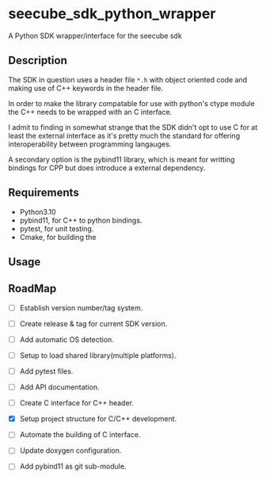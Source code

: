 # seecube_sdk_python_wrapper
A Python SDK wrapper/interface for the seecube sdk

## Description

The SDK in question uses a header file `*.h` with object oriented code and
making use of C++ keywords in the header file.

In order to make the library compatable for use with python's ctype module the
C++ needs to be wrapped with an C interface.

I admit to finding in somewhat strange that the SDK didn't opt to use C for at
least the external interface as it's pretty much the standard for offering 
interoperability between programming langauges.

A secondary option is the pybind11 library, which is meant for writting 
bindings for CPP but does introduce a external dependency.

## Requirements

- Python3.10
- pybind11, for C++ to python bindings.
- pytest, for unit testing.
- Cmake, for building the 


## Usage



## RoadMap

- [ ] Establish version number/tag system.
- [ ] Create release & tag for current SDK version.
- [ ] Add automatic OS detection.
- [ ] Setup to load shared library(multiple platforms).
- [ ] Add pytest files.
- [ ] Add API documentation.
- [ ] Create C interface for C++ header.
- [X] Setup project structure for C/C++ development.
- [ ] Automate the building of C interface.
- [ ] Update doxygen configuration.
- [ ] Add pybind11 as git sub-module.




